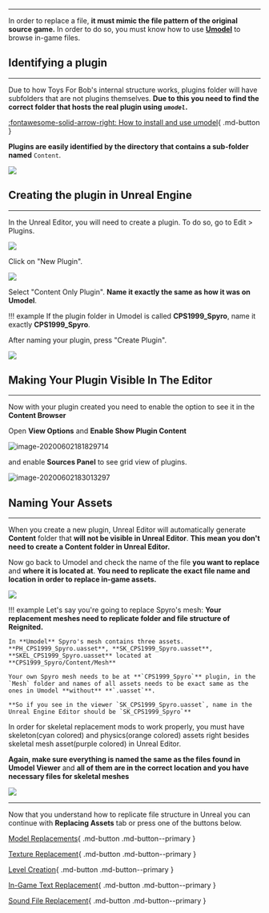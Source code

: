 ------

In order to replace a file, **it must mimic the file pattern of the original source game.** In order to do so, you must know how to use [**Umodel**](https://www.gildor.org/en/projects/umodel) to browse in-game files.

## Identifying a plugin

------

Due to how Toys For Bob's internal structure works, plugins folder will have subfolders that are not plugins themselves. **Due to this you need to find the correct folder that hosts the real plugin using *`umodel`*.**

[ :fontawesome-solid-arrow-right: How to install and use umodel](umodel.md){ .md-button }

**Plugins are easily identified by the directory that contains a sub-folder named** `Content`. 

![](assets/plugin_identification.png)

## Creating the plugin in Unreal Engine

------

In the Unreal Editor, you will need to create a plugin. To do so, go to Edit > Plugins.  

![](assets/plugin_dowpdown-menu.png)

Click on "New Plugin".  

![](assets/new_plugin.png)

Select "Content Only Plugin". **Name it exactly the same as how it was on Umodel**. 

!!! example
	If the plugin folder in Umodel is called **CPS1999_Spyro**, name it exactly **CPS1999_Spyro**. 

After naming your plugin, press "Create Plugin".  

![](assets/create_plugin.png)

## Making Your Plugin Visible In The Editor

------

Now with your plugin created you need to enable the option to see it in the **Content Browser** 

Open **View Options** and **Enable Show Plugin Content**

![image-20200602181829714](assets/show-plugins.png)

and enable **Sources Panel** to see grid view of plugins.

![image-20200602183013297](assets/sources-panel.png)



## Naming Your Assets

------

When you create a new plugin, Unreal Editor will automatically generate **Content** folder that **will not be visible in Unreal Editor**. **This mean you don't need to create a Content folder in Unreal Editor.**

Now go back to Umodel and check the name of the file **you want to replace** and **where it is located at**. **You need to replicate the exact file name and location in order to replace in-game assets.**

![](assets/mimic_folders.png)

!!! example
	Let's say you're going to replace Spyro's mesh: **Your replacement meshes need to replicate folder and file structure of Reignited.** 

	In **Umodel** Spyro's mesh contains three assets. **PH_CPS1999_Spyro.uasset**, **SK_CPS1999_Spyro.uasset**, **SKEL_CPS1999_Spyro.uasset** located at **CPS1999_Spyro/Content/Mesh**
	
	Your own Spyro mesh needs to be at **`CPS1999_Spyro`** plugin, in the `Mesh` folder and names of all assets needs to be exact same as the ones in Umodel **without** **`.uasset`**.
	
	**So if you see in the viewer `SK_CPS1999_Spyro.uasset`, name in the Unreal Engine Editor should be `SK_CPS1999_Spyro`**



In order for skeletal replacement mods to work properly, you must have skeleton(cyan colored) and physics(orange colored) assets right besides skeletal mesh asset(purple colored) in Unreal Editor. 

**Again, make sure everything is named the same as the files found in Umodel Viewer** and **all of them are in the correct location and you have necessary files for skeletal meshes**

![](assets/mimic_skeletal_mesh.png)

------

Now that you understand how to replicate file structure in Unreal you can continue with **Replacing Assets** tab or press one of the buttons below.

[Model Replacements](../Replacing-Files/Modelling/Mesh-Setup.md){ .md-button .md-button--primary }

[Texture Replacement](../Replacing-Files/Replacing-Textures.md){ .md-button .md-button--primary }

[Level Creation](../Level-Making/1-Introduction-To-Level-Making.md){ .md-button .md-button--primary }

[In-Game Text Replacement](../Replacing-Files/Replacing-Localization-Files.md){ .md-button .md-button--primary }

[Sound File Replacement](../Replacing-Files/Replacing-Sounds.md){ .md-button .md-button--primary }

